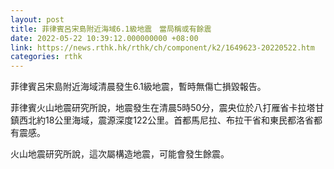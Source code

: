 ```yaml
---
layout: post
title: 菲律賓呂宋島附近海域6.1級地震　當局稱或有餘震
date: 2022-05-22 10:39:12.000000000 +08:00
link: https://news.rthk.hk/rthk/ch/component/k2/1649623-20220522.htm
categories: rthk
---
```


菲律賓呂宋島附近海域清晨發生6.1級地震，暫時無傷亡損毀報告。

菲律賓火山地震研究所說，地震發生在清晨5時50分，震央位於八打雁省卡拉塔甘鎮西北約18公里海域，震源深度122公里。首都馬尼拉、布拉干省和東民都洛省都有震感。

火山地震研究所說，這次屬構造地震，可能會發生餘震。
